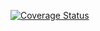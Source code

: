 [![Coverage Status](https://coveralls.io/repos/github/RogierdeRuijter/montepoeli/badge.svg?branch=master)](https://coveralls.io/github/RogierdeRuijter/montepoeli?branch=master) 